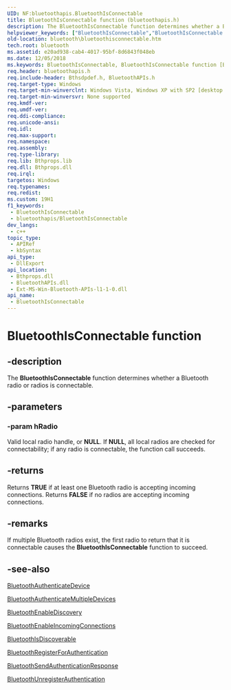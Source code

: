 ```yaml
---
UID: NF:bluetoothapis.BluetoothIsConnectable
title: BluetoothIsConnectable function (bluetoothapis.h)
description: The BluetoothIsConnectable function determines whether a Bluetooth radio or radios is connectable.
helpviewer_keywords: ["BluetoothIsConnectable","BluetoothIsConnectable function [Bluetooth]","bluetooth.bluetoothisconnectable","bluetoothapis/BluetoothIsConnectable"]
old-location: bluetooth\bluetoothisconnectable.htm
tech.root: bluetooth
ms.assetid: e20ad938-cab4-4017-95bf-8d6843f048eb
ms.date: 12/05/2018
ms.keywords: BluetoothIsConnectable, BluetoothIsConnectable function [Bluetooth], bluetooth.bluetoothisconnectable, bluetoothapis/BluetoothIsConnectable
req.header: bluetoothapis.h
req.include-header: Bthsdpdef.h, BluetoothAPIs.h
req.target-type: Windows
req.target-min-winverclnt: Windows Vista, Windows XP with SP2 [desktop apps only]
req.target-min-winversvr: None supported
req.kmdf-ver: 
req.umdf-ver: 
req.ddi-compliance: 
req.unicode-ansi: 
req.idl: 
req.max-support: 
req.namespace: 
req.assembly: 
req.type-library: 
req.lib: Bthprops.lib
req.dll: Bthprops.dll
req.irql: 
targetos: Windows
req.typenames: 
req.redist: 
ms.custom: 19H1
f1_keywords:
 - BluetoothIsConnectable
 - bluetoothapis/BluetoothIsConnectable
dev_langs:
 - c++
topic_type:
 - APIRef
 - kbSyntax
api_type:
 - DllExport
api_location:
 - Bthprops.dll
 - BluetoothAPIs.dll
 - Ext-MS-Win-Bluetooth-APIs-l1-1-0.dll
api_name:
 - BluetoothIsConnectable
---
```


# BluetoothIsConnectable function


## -description

The <b>BluetoothIsConnectable</b> function determines whether a Bluetooth radio or radios is connectable.

## -parameters

### -param hRadio

Valid local radio handle, or <b>NULL</b>. If <b>NULL</b>, all local radios are checked for connectability; if any radio is connectable, the function call succeeds.

## -returns

Returns <b>TRUE</b> if at least one Bluetooth radio is accepting incoming connections. Returns <b>FALSE</b> if no radios are accepting incoming connections.

## -remarks

If multiple Bluetooth radios exist, the first radio to return that it is connectable causes the <b>BluetoothIsConnectable</b> function to succeed.

## -see-also

<a href="/windows/desktop/api/bluetoothapis/nf-bluetoothapis-bluetoothauthenticatedevice">BluetoothAuthenticateDevice</a>



<a href="/windows/desktop/api/bluetoothapis/nf-bluetoothapis-bluetoothauthenticatemultipledevices">BluetoothAuthenticateMultipleDevices</a>



<a href="/windows/desktop/api/bluetoothapis/nf-bluetoothapis-bluetoothenablediscovery">BluetoothEnableDiscovery</a>



<a href="/windows/desktop/api/bluetoothapis/nf-bluetoothapis-bluetoothenableincomingconnections">BluetoothEnableIncomingConnections</a>



<a href="/windows/desktop/api/bluetoothapis/nf-bluetoothapis-bluetoothisdiscoverable">BluetoothIsDiscoverable</a>



<a href="/windows/desktop/api/bluetoothapis/nf-bluetoothapis-bluetoothregisterforauthentication">BluetoothRegisterForAuthentication</a>



<a href="/windows/desktop/api/bluetoothapis/nf-bluetoothapis-bluetoothsendauthenticationresponse">BluetoothSendAuthenticationResponse</a>



<a href="/windows/desktop/api/bluetoothapis/nf-bluetoothapis-bluetoothunregisterauthentication">BluetoothUnregisterAuthentication</a>